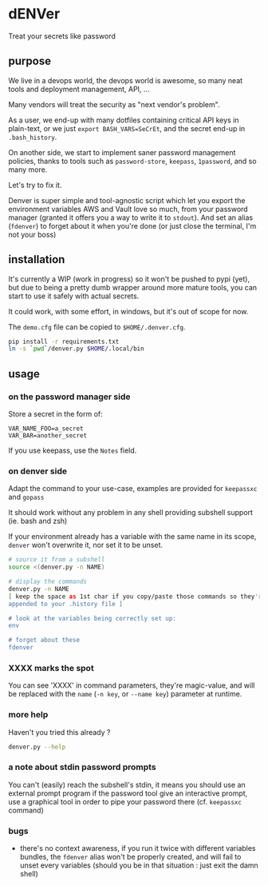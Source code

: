 # dENVer

Treat your secrets like password

## purpose

We live in a devops world, the devops world is awesome, so many neat tools and 
deployment management, API, ...

Many vendors will treat the security as "next vendor's problem".

As a user, we end-up with many dotfiles containing critical API keys in 
plain-text, or we just `export BASH_VARS=SeCrEt`, and the secret end-up in 
`.bash_history`.

On another side, we start to implement saner password management policies, 
thanks to tools such as `password-store`, `keepass`, `1password`, and so many 
more.

Let's try to fix it.

Denver is super simple and tool-agnostic script which let you export the 
environment variables AWS and Vault love so much, from your password manager 
(granted it offers you a way to write it to `stdout`). And set an alias 
(`fdenver`) to forget about it when you're done (or just close the terminal, 
I'm not your boss)

## installation

It's currently a WIP (work in progress) so it won't be pushed to pypi (yet), 
but due to being a pretty dumb wrapper around more mature tools, you can start 
to use it safely with actual secrets.

It could work, with some effort, in windows, but it's out of scope for now.

The `demo.cfg` file can be copied to `$HOME/.denver.cfg`.

```bash
pip install -r requirements.txt
ln -s `pwd`/denver.py $HOME/.local/bin
```

## usage

### on the password manager side

Store a secret in the form of:

```
VAR_NAME_FOO=a_secret
VAR_BAR=another_secret
```

If you use keepass, use the `Notes` field.

### on denver side

Adapt the command to your use-case, examples are provided for `keepassxc` and 
`gopass`

It should work without any problem in any shell providing subshell support (ie. 
bash and zsh)

If your environment already has a variable with the same name in its scope, 
`denver` won't overwrite it, nor set it to be unset. 

```bash
# source it from a subshell
source <(denver.py -n NAME)

# display the commands
denver.py -n NAME
[ keep the space as 1st char if you copy/paste those commands so they're not 
appended to your .history file ]

# look at the variables being correctly set up:
env

# forget about these
fdenver
```

### XXXX marks the spot

You can see 'XXXX' in command parameters, they're magic-value, and will be 
replaced with the `name` (`-n key`, or `--name key`) parameter at runtime. 

### more help

Haven't you tried this already ?

```bash
denver.py --help
```

### a note about stdin password prompts

You can't (easily) reach the subshell's stdin, it means you should use an 
external prompt program if the password tool give an interactive prompt, use a 
graphical tool in order to pipe your password there (cf. `keepassxc` command)

### bugs

- there's no context awareness, if you run it twice with different variables 
  bundles, the `fdenver` alias won't be properly created, and will fail to 
  unset every variables (should you be in that situation : just exit the damn 
  shell)
